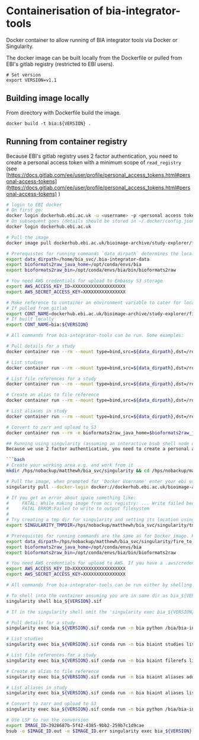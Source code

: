 # Containerisation of bia-integrator-tools

Docker container to allow running of BIA integrator tools via Docker or Singularity.

The docker image can be built locally from the Dockerfile or pulled from EBI's gitlab registry (restricted to EBI users).

```
# Set version
export VERSION=v1.1
```

## Building image locally
From directory with Dockerfile build the image.
```
docker build -t bia:${VERSION} .
```

## Running from container registry
Because EBI's gitlab registry uses 2 factor authentication, you need to create a personal access token with a minimum scope of `read_registry` (see [https://docs.gitlab.com/ee/user/profile/personal_access_tokens.html#personal-access-tokens](https://docs.gitlab.com/ee/user/profile/personal_access_tokens.html#personal-access-tokens) )

```bash
# login to EBI docker
# On first go:
docker login dockerhub.ebi.ac.uk -u <username> -p <personal access token>
# On subsequent goes (details should be stored in ~/.docker/config.json):
docker login dockerhub.ebi.ac.uk

# Pull the image
docker image pull dockerhub.ebi.ac.uk/bioimage-archive/study-explorer/fire-to-s3/bia:${VERSION}

# Prerequistes for running commands `data_dirpath` determines the local directory used to store artefacts downloaded from the BIA.
export data_dirpath=/home/bia_svc/.bia-integrator-data
export bioformats2raw_java_home=/opt/conda/envs/bia
export bioformats2raw_bin=/opt/conda/envs/bia/bin/bioformats2raw

# You need AWS credentials for upload to Embassy S3 storage
export AWS_ACCESS_KEY_ID=XXXXXXXXXXXXXXXXXXXX
export AWS_SECRET_ACCESS_KEY=XXXXXXXXXXXXXXXX

# Make reference to container an environment variable to cater for locally built version or version pulled from gitlab
# If pulled from gitlab
export CONT_NAME=dockerhub.ebi.ac.uk/bioimage-archive/study-explorer/fire-to-s3/bia:${VERSION}
# If built locally
export CONT_NAME=bia:${VERSION}

# All commands from bia-integrator-tools can be run. Some examples:

# Pull details for a study
docker container run --rm --mount type=bind,src=${data_dirpath},dst=/root/.bia-integrator-data $CONT_NAME conda run -n bia python  /bia/bia-integrator/tools/scripts/ingest_from_biostudies.py S-BIAD229

# List studies
docker container run --rm --mount type=bind,src=${data_dirpath},dst=/root/.bia-integrator-data $CONT_NAME conda run -n bia biaint studies list

# List file references for a study
docker container run --rm --mount type=bind,src=${data_dirpath},dst=/root/.bia-integrator-data $CONT_NAME conda run -n bia biaint filerefs list S-BIAD229

# Create an alias to file reference
docker container run --rm --mount type=bind,src=${data_dirpath},dst=/root/.bia-integrator-data $CONT_NAME conda run -n bia biaint aliases add S-BIAD229 3928687b-5f42-4385-9bb2-259b7c1d9cae IM1

# List aliases in study
docker container run --rm --mount type=bind,src=${data_dirpath},dst=/root/.bia-integrator-data $CONT_NAME conda run -n bia biaint aliases list-for-study S-BIAD229

# Convert to zarr and upload to S3
docker container run --rm -e bioformats2raw_java_home=$bioformats2raw_java_home -e bioformats2raw_bin=$bioformats2raw_bin -e AWS_ACCESS_KEY_ID=$AWS_ACCESS_KEY_ID -e AWS_SECRET_ACCESS_KEY=$AWS_SECRET_ACCESS_KEY --mount type=bind,src=${data_dirpath},dst=/root/.bia-integrator-data $CONT_NAME conda run -n bia python /bia/bia-integrator/tools/scripts/convert_to_zarr_and_upload.py S-BIAD229  3928687b-5f42-4385-9bb2-259b7c1d9cae

## Running using singularity (assuming an interactive bsub shell node on codon)
Because we use 2 factor authentication, you need to create a personal access token with a minimum scope of `read_registry` (see [https://docs.gitlab.com/ee/user/profile/personal_access_tokens.html#personal-access-tokens](https://docs.gitlab.com/ee/user/profile/personal_access_tokens.html#personal-access-tokens) )

```bash
# Create your working area e.g. and work from it
mkdir /hps/nobackup/matthewh/bia_svc/singularity && cd /hps/nobackup/matthewh/bia_svc/singularity

# Pull the image, when prompted for 'Docker Username' enter your ebi user name. e.g. kola. Use personal access token for password
singularity pull --docker-login docker://dockerhub.ebi.ac.uk/bioimage-archive/study-explorer/fire-to-s3/bia:${VERSION}

# If you get an error about space something like:
#     FATAL: While making image from oci registry: ... Write failed because No space left on device
#     FATAL ERROR:Failed to write to output filesystem
#
# Try creating a tmp dir for singularity and setting its location using SINGULARITY_TMPDIR e.g. then re-running the pull command
export SINGULARITY_TMPDIR=/hps/nobackup/matthewh/bia_svc/singularity/tmp && mkdir $SINGULARITY_TMPDIR

# Prerequistes for running commands are the same as for Docker image. However, environment variables are available within the singularity image so directories do not have to be mounted.
export data_dirpath=/hps/nobackup/matthewh/bia_svc/singularity/fire_to_s3/.bia-integrator-data/
export bioformats2raw_java_home=/opt/conda/envs/bia
export bioformats2raw_bin=/opt/conda/envs/bia/bin/bioformats2raw

# You need AWS credentials for upload to AWS. If you have a .aws/credentials file they can be picked up from there. Otherwise, create:
export AWS_ACCESS_KEY_ID=XXXXXXXXXXXXXXXXXXXX
export AWS_SECRET_ACCESS_KEY=XXXXXXXXXXXXXXXX

# All commands from bia-integrator-tools can be run either by shelling into the container or by 'executing' the container:

# To shell into the container assuming you are in same dir as bia_${VERSION}.sif
singularity shell bia_${VERSION}.sif

# If in the singularity shell omit the 'singularity exec bia_${VERSION}.sif' parts

# Pull details for a study
singularity exec bia_${VERSION}.sif conda run -n bia python /bia/bia-integrator/tools/scripts/ingest_from_biostudies.py S-BIAD229

# List studies
singularity exec bia_${VERSION}.sif conda run -n bia biaint studies list

# List file references for a study
singularity exec bia_${VERSION}.sif conda run -n bia biaint filerefs list S-BIAD229

# Create an alias to file reference
singularity exec bia_${VERSION}.sif conda run -n bia biaint aliases add S-BIAD229 3928687b-5f42-4385-9bb2-259b7c1d9cae IM1

# List aliases in study
singularity exec bia_${VERSION}.sif conda run -n bia biaint aliases list-for-study S-BIAD229

# Convert to zarr and upload to S3
singularity exec bia_${VERSION}.sif conda run -n bia python /bia/bia-integrator/tools/scripts/convert_to_zarr_and_upload.py S-BIAD229  3928687b-5f42-4385-9bb2-259b7c1d9cae

# Use LSF to run the conversion
export IMAGE_ID=3928687b-5f42-4385-9bb2-259b7c1d9cae
bsub -o $IMAGE_ID.out -e $IMAGE_ID.err singularity exec bia_${VERSION}.sif conda run -n bia python /bia/bia-integrator/tools/scripts/convert_to_zarr_and_upload.py S-BIAD229 $IMAGE_ID

```

